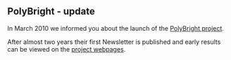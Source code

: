 ## PolyBright - update

In March 2010 we informed you about the launch of the [PolyBright project](/4m-association/content/Extending-process-limits-laser-polymer-weldin.md).  
  
After almost two years their first Newsletter is published and early results can be viewed on the [project webpages](http://www.polybright.eu/145749.html). 